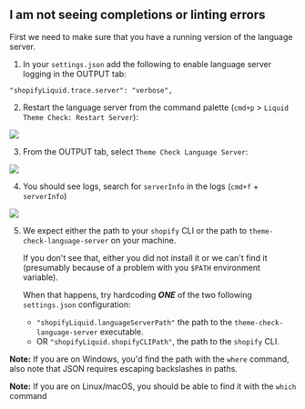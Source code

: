 ## I am not seeing completions or linting errors

First we need to make sure that you have a running version of the language server.

1. In your `settings.json` add the following to enable language server logging in the OUTPUT tab:

  ```
  "shopifyLiquid.trace.server": "verbose",
  ```

2. Restart the language server from the command palette (`cmd+p` > `Liquid Theme Check: Restart Server`):

  ![](https://screenshot.click/09-56-qevq9-2pj6g.png)

3. From the OUTPUT tab, select `Theme Check Language Server`:

  ![](https://screenshot.click/09-59-2e99n-v1g30.png)

4. You should see logs, search for `serverInfo` in the logs (`cmd+f` + `serverInfo`)

  ![](https://screenshot.click/09-01-n2w5k-f5kj1.png)

5. We expect either the path to your `shopify` CLI or the path to `theme-check-language-server` on your machine.

   If you don't see that, either you did not install it or we can't find it (presumably because of a problem with you `$PATH` environment variable).

   When that happens, try hardcoding _**ONE**_ of the two following `settings.json` configuration:

    - `"shopifyLiquid.languageServerPath"` the path to the `theme-check-language-server` executable.
    - OR `"shopifyLiquid.shopifyCLIPath"`, the path to the `shopify` CLI.

  **Note:** If you are on Windows, you'd find the path with the `where` command, also note that JSON requires escaping backslashes in paths.

  **Note:** If you are on Linux/macOS, you should be able to find it with the `which` command

